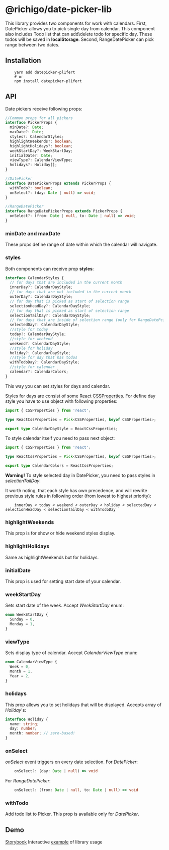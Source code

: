 # @richigo/date-picker-lib

This library provides two components for work with calendars.
First, DatePicker allows you to pick single day from calendar. This component also includes Todo list that can add\delete todo for specific day. These todos will be saved in **localStorage**.
Second, RangeDatePicker can pick range between two dates.

## Installation

```
    yarn add datepicker-pl1fert
    # or
    npm install datepicker-pl1fert
```

## API

Date pickers receive following props:

```ts
//Common props for all pickers
interface PickerProps {
  minDate?: Date;
  maxDate?: Date;
  styles?: CalendarStyles;
  highlightWeekends?: boolean;
  highlightHolidays?: boolean;
  weekStartDay?: WeekStartDay;
  initialDate?: Date;
  viewType?: CalendarViewType;
  holidays?: Holiday[];
}

//DatePicker
interface DatePickerProps extends PickerProps {
  withTodo?: boolean;
  onSelect?: (day: Date | null) => void;
}

//RangeDatePicker
interface RangeDatePickerProps extends PickerProps {
  onSelect?: (from: Date | null, to: Date | null) => void;
}
```

### minDate and maxDate

These props define range of date within which the calendar will navigate.

### styles

Both components can receive prop **styles**:

```ts
interface CalendarStyles {
  // for days that are included in the current month
  innerDay?: CalendarDayStyle;
  // for days that are not included in the current month
  outerDay?: CalendarDayStyle;
  // for day that is picked as start of selection range
  selectionHeadDay?: CalendarDayStyle;
  // for day that is picked as start of selection range
  selectionTailDay?: CalendarDayStyle;
  // for days that are inside of selection range (only for RangeDatePciker)
  selectedDay?: CalendarDayStyle;
  //style for today
  today?: CalendarDayStyle;
  //style for weekend
  weekend?: CalendarDayStyle;
  //style for holiday
  holiday?: CalendarDayStyle;
  //style for day that has todos
  withTodoDay?: CalendarDayStyle;
  //style for calendar
  calendar?: CalendarColors;
}
```

This way you can set styles for days and calendar.

Styles for days are consist of some React [CSSProperties](https://use-form.netlify.app/interfaces/_node_modules__types_react_index_d_.react.cssproperties.html).
For define day style you have to use object with following properties:

```ts
import { CSSProperties } from 'react';

type ReactCssProperties = Pick<CSSProperties, keyof CSSProperties>;

export type CalendarDayStyle = ReactCssProperties;
```

To style calendar itself you need to pass next object:

```ts
import { CSSProperties } from 'react';

type ReactCssProperties = Pick<CSSProperties, keyof CSSProperties>;

export type CalendarColors = ReactCssProperties;
```

**Warning!** To style selected day in DatePicker, you need to pass styles in _selectionTailDay_.

It worth noting, that each style has own precedence, and will rewrite previous style rules in following order (from lowest to highest priority):

```
    innerDay < today < weekend < outerDay < holiday < selectedDay < selectionHeadDay < selectionTailDay < withTodoDay
```

### highlightWeekends

This prop is for show or hide weekend styles display.

### highlightHolidays

Same as highlightWeekends but for holidays.

### initialDate

This prop is used for setting start date of your calendar.

### weekStartDay

Sets start date of the week.
Accept _WeekStartDay_ enum:

```ts
enum WeekStartDay {
  Sunday = 0,
  Monday = 1,
}
```

### viewType

Sets display type of calendar.
Accept _CalendarViewType_ enum:

```ts
enum CalendarViewType {
  Week = 0,
  Month = 1,
  Year = 2,
}
```

### holidays

This prop allows you to set holidays that will be displayed.
Accepts array of _Holiday_'s:

```ts
interface Holiday {
  name: string;
  day: number;
  month: number; // zero-based!
}
```

### onSelect

_onSelect_ event triggers on every date selection.
For _DatePicker_:

```ts
    onSelect?: (day: Date | null) => void
```

For _RangeDatePicker_:

```ts
    onSelect?: (from: Date | null, to: Date | null) => void
```

### withTodo

Add todo list to Picker. This prop is available only for _DatePicker_.

## Demo

[Storybook](https://65019ce0724191e4f55baf61-ghzxovwcvu.chromatic.com)
Interactive [example](https://ssh0le.github.io/date-picker-demo/) of library usage
